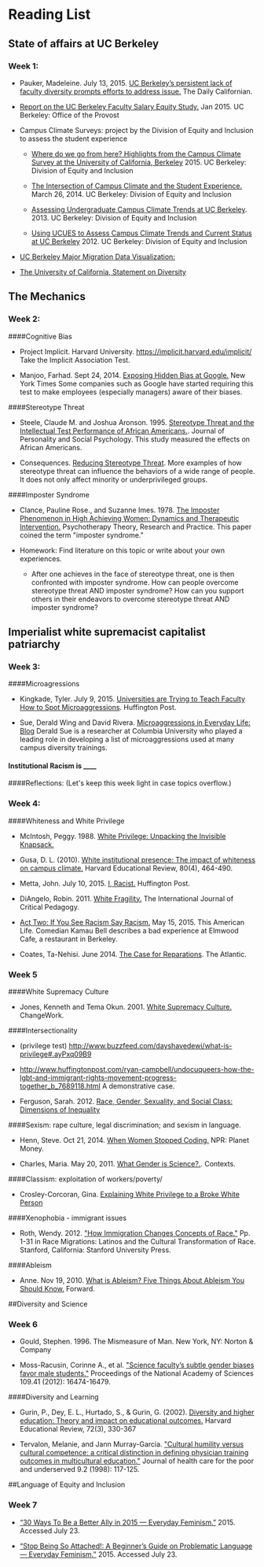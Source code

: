 
# Reading List

## State of affairs at UC Berkeley
### Week 1:
- Pauker, Madeleine. July 13, 2015. [UC Berkeley’s persistent lack of faculty diversity prompts efforts to address issue.](http://www.dailycal.org/2015/07/12/uc-berkeleys-persistent-lack-of-faculty-diversity-prompts-efforts-to-address-issue/) The Daily Californian.

- [Report on the UC Berkeley Faculty Salary Equity Study.](http://vpf.berkeley.edu/sites/default/files/Equity%20Study%20Report%20final%201-26-15%20--revised.pdf) Jan 2015. UC Berkeley: Office of the Provost

- Campus Climate Surveys: project by the Division of Equity and Inclusion to assess the student experience

	- [Where do we go from here? Highlights from the Campus Climate Survey at the University of California, Berkeley](http://diversity.berkeley.edu/sites/default/files/general/uc_berkeley_campus_climate_report_-_where_do_we_go_from_here.pdf) 2015. UC Berkeley: Division of Equity and Inclusion

	- [The Intersection of Campus Climate and the Student Experience.](http://opa.berkeley.edu/sites/default/files/NACADA%202014%20-%20Campus%20Climate%20and%20the%20Student%20Experience%20FINAL%20%281%2908_28.pdf) March 26, 2014. UC Berkeley: Division of Equity and Inclusion

	- [Assessing Undergraduate Campus Climate Trends at UC Berkeley](http://opa.berkeley.edu/sites/default/files/StayDay2013-CampusClimateTrends.pdf). 2013. UC Berkeley: Division of Equity and Inclusion

	- [Using UCUES to Assess Campus Climate Trends and Current Status at UC Berkeley](http://opa.berkeley.edu/sites/default/files/UCBerkeleyStayDay2012Handout08_28.pdf) 2012.  UC Berkeley: Division of Equity and Inclusion

- [UC Berkeley Major Migration Data Visualization:](http://saraquigley.github.io/major-migration/)

- [The University of California, Statement on Diversity](http://regents.universityofcalifornia.edu/governance/policies/4400.html)



## The Mechanics
### Week 2:
####Cognitive Bias

- Project Implicit. Harvard University. https://implicit.harvard.edu/implicit/
Take the Implicit Association Test.   

- Manjoo, Farhad. Sept 24, 2014. [Exposing Hidden Bias at Google.](http://www.nytimes.com/2014/09/25/technology/exposing-hidden-biases-at-google-to-improve-diversity.html?_r=0) New York Times
Some companies such as Google have started requiring this test to make employees (especially managers) aware of their biases.  

####Stereotype Threat

- Steele, Claude M. and Joshua Aronson. 1995. [Stereotype Threat and the Intellectual Test Performance of African Americans.](http://mrnas.pbworks.com/f/claude+steele+stereotype+threat+1995.pdf).  Journal of Personality and Social Psychology. 
This study measured the effects on African Americans.

- Consequences. [Reducing Stereotype Threat](http://reducingstereotypethreat.org/consequences.html).
More examples of how stereotype threat can influence the behaviors of a wide range of people.  It does not only affect minority or underprivileged groups.

####Imposter Syndrome

- Clance, Pauline Rose., and Suzanne Imes. 1978. [The Imposter Phenomenon in High Achieving Women: Dynamics and Therapeutic Intervention.](http://www.paulineroseclance.com/pdf/ip_high_achieving_women.pdf) Psychotherapy Theory, Research and Practice. 
This paper coined the term "imposter syndrome."

- Homework: Find literature on this topic or write about your own experiences.  
	- After one achieves in the face of stereotype threat, one is then confronted with imposter syndrome.  How can people overcome stereotype threat AND imposter syndrome?  How can you support others in their endeavors to overcome stereotype threat AND imposter syndrome?  

## Imperialist white supremacist capitalist patriarchy
### Week 3:
####Microagressions

- Kingkade, Tyler. July 9, 2015. [Universities are Trying to Teach Faculty How to Spot Microaggressions](http://www.huffingtonpost.com/entry/universities-microaggressions_559ec77be4b096729155bfec). Huffington Post.

- Sue, Derald Wing and David Rivera. [Microaggressions in Everyday Life: Blog](https://www.psychologytoday.com/blog/microaggressions-in-everyday-life)
Derald Sue is a researcher at Columbia University who played a leading role in developing a list of microaggressions used at many campus diversity trainings.

#### Institutional Racism is ____

####Reflections: (Let's keep this week light in case topics overflow.) 

### Week 4:
####Whiteness and White Privilege

- McIntosh, Peggy. 1988. [White Privilege: Unpacking the Invisible Knapsack. ](http://www.deanza.edu/faculty/lewisjulie/White%20Priviledge%20Unpacking%20the%20Invisible%20Knapsack.pdf)

- Gusa, D. L. (2010). [White institutional presence: The impact of whiteness on campus climate.](http://itec.macam.ac.il/portal/ArticlePage.aspx?id=2597) Harvard Educational Review, 80(4), 464-490. 

- Metta, John. July 10, 2015. [I, Racist.](http://www.huffingtonpost.com/john-metta/i-racist_b_7770652.html) Huffington Post.

- DiAngelo, Robin. 2011. [White Fragility.](https://libjournal.uncg.edu/index.php/ijcp/article/view/249) The International Journal of Critical Pedagogy. 

- [Act Two: If You See Racism Say Racism.](http://www.thisamericanlife.org/radio-archives/episode/557/birds-bees?act=2) May 15, 2015. This American Life.
Comedian Kamau Bell describes a bad experience at Elmwood Cafe, a restaurant in Berkeley.

- Coates, Ta-Nehisi. June 2014. [The Case for Reparations](http://www.theatlantic.com/features/archive/2014/05/the-case-for-reparations/361631/). The Atlantic.

### Week 5
####White Supremacy Culture

- Jones, Kenneth and Tema Okun. 2001. [White Supremacy Culture.](http://www.cwsworkshop.org/PARC_site_B/dr-culture.html) ChangeWork.

####Intersectionality

- (privilege test) http://www.buzzfeed.com/dayshavedewi/what-is-privilege#.ayPxq09B9

- http://www.huffingtonpost.com/ryan-campbell/undocuqueers-how-the-lgbt-and-immigrant-rights-movement-progress-together_b_7689118.html
A demonstrative case.

- Ferguson, Sarah.  2012. [Race, Gender, Sexuality, and Social Class: Dimensions of Inequality](http://www.amazon.com/Race-Gender-Sexuality-Social-Class/dp/1412991943)

####Sexism: rape culture, legal discrimination; and sexism in language. 

- Henn, Steve. Oct 21, 2014. [When Women Stopped Coding.](http://www.npr.org/blogs/money/2014/10/21/357629765/when-women-stopped-coding) NPR: Planet Money.

- Charles, Maria. May 20, 2011. [What Gender is Science?.](http://contexts.org/articles/what-gender-is-science/). Contexts.


####Classism: exploitation of workers/poverty/

- Crosley-Corcoran, Gina. [Explaining White Privilege to a Broke White Person](http://occupywallstreet.net/story/explaining-white-privilege-broke-white-person)

####Xenophobia  - immigrant issues

- Roth, Wendy. 2012. ["How Immigration Changes Concepts of Race."](https://csde.washington.edu/news/docs/Roth%20paper_CDSE%20seminar.pdf) Pp. 1-31 in Race
Migrations: Latinos and the Cultural Transformation of Race. Stanford, California: Stanford
University Press.

####Ableism

- Anne. Nov 19, 2010. [What is Ableism? Five Things About Ableism You Should Know.](http://disabledfeminists.com/2010/11/19/what-is-ableism-five-things-about-ableism-you-should-know/) Forward.

##Diversity and Science
### Week 6

- Gould, Stephen. 1996. The Mismeasure of Man. New York, NY: Norton & Company

- Moss-Racusin, Corinne A., et al. ["Science faculty’s subtle gender biases favor male students."](http://www.pnas.org/content/109/41/16474.abstract) Proceedings of the National Academy of Sciences 109.41 (2012): 16474-16479.

####Diversity and Learning
- Gurin, P., Dey, E. L., Hurtado, S., & Gurin, G. (2002). [Diversity and higher education: Theory and impact on educational outcomes.](http://hepgjournals.org/doi/abs/10.17763/haer.72.3.01151786u134n051) Harvard Educational Review, 72(3), 330-367 

- Tervalon, Melanie, and Jann Murray-Garcia. ["Cultural humility versus cultural competence: a critical distinction in defining physician training outcomes in multicultural education."](https://pritzker.uchicago.edu/documents/CulturalCompetency.pdf) Journal of health care for the poor and underserved 9.2 (1998): 117-125.


##Language of Equity and Inclusion
### Week 7

- [“30 Ways To Be a Better Ally in 2015 — Everyday Feminism.”](http://everydayfeminism.com/2014/01/30-ways-to-be-a-better-ally-in-2014/) 2015. Accessed July 23. 

- [“Stop Being So Attached!: A Beginner’s Guide on Problematic Language — Everyday Feminism.”](http://everydayfeminism.com/2014/02/guide-on-problematic-language/) 2015. Accessed July 23. 


